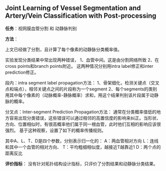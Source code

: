 ## Joint Learning of Vessel Segmentation and Artery/Vein Classification with Post-processing 
**任务**：视网膜血管分割 和 动静脉判别

**方法**：

上文已经做了分割，且计算了每个像素的动静脉分类概率值。

实验发现分类结果中常出现两种错误，
1、血管中间。这是由分割网络所致
2、在cross points和branch points附近。
这两种情况分别用intra label修正和inter prediction修正。

段内：intra segment label propagation方法：
1、骨架细化，检测关键点（交叉点和端点），相邻关键点之间的片段称为一个segment
2、每个segments的类别用其中每个像素的（动脉概率-静脉概率）求和，用这个结果判别该片段属于动静脉的概率。

分叉点：Inter-segment Prediction Propagation方法：
通常在分类概率值低的地方容易出现分类错误，这些错误可以通过相邻的高置信度的影响来纠正。当形状、方向、位置相似时，有很高概率他们属于同一根血管，此时他们互相的影响应该很强烈。
基于这种观察，设置了如下的概率传播规则。
 
其中A、L、T、D是四个参数，分别表示归一化的：
A：两血管相对方向
L：连线和其中一个血管的相对方向、
T：平均粗细相似度，越接近T越靠近1
D：两个点的距离反比

**评价指标**：
    没有针对拓扑结构设计指标，只评价了分割结果和动静脉分类结果。
